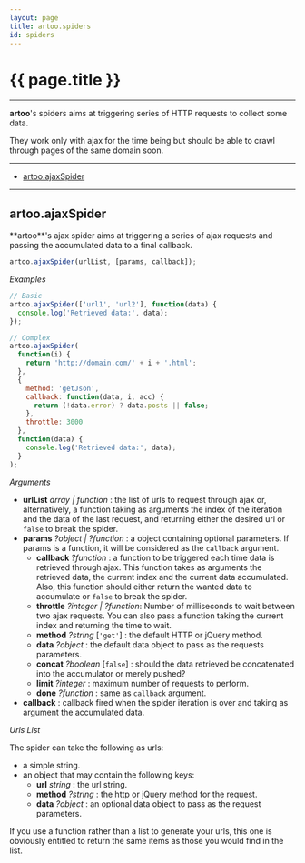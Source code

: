 ```yaml
---
layout: page
title: artoo.spiders
id: spiders
---
```


# {{ page.title }}

---

**artoo**'s spiders aims at triggering series of HTTP requests to collect some data.

They work only with ajax for the time being but should be able to crawl through pages of the same domain soon.

---

* [artoo.ajaxSpider](#ajax)

----

<h2 id="ajax">artoo.ajaxSpider</h2>
**artoo**'s ajax spider aims at triggering a series of ajax requests and passing the accumulated data to a final callback.

```js
artoo.ajaxSpider(urlList, [params, callback]);
```

*Examples*

```js
// Basic
artoo.ajaxSpider(['url1', 'url2'], function(data) {
  console.log('Retrieved data:', data);
});

// Complex
artoo.ajaxSpider(
  function(i) {
    return 'http://domain.com/' + i + '.html';
  },
  {
    method: 'getJson',
    callback: function(data, i, acc) {
      return (!data.error) ? data.posts || false;
    },
    throttle: 3000
  },
  function(data) {
    console.log('Retrieved data:', data);
  }
);
```

*Arguments*

* **urlList** *array | function* : the list of urls to request through ajax or, alternatively, a function taking as arguments the index of the iteration and the data of the last request, and returning either the desired url or `false` to break the spider.
* **params** *?object | ?function* : a object containing optional parameters. If params is a function, it will be considered as the `callback` argument.
  * **callback** *?function* : a function to be triggered each time data is retrieved through ajax. This function takes as arguments the retrieved data, the current index and the current data accumulated. Also, this function should either return the wanted data to accumulate or `false` to break the spider.
  * **throttle** *?integer | ?function*: Number of milliseconds to wait between two ajax requests. You can also pass a function taking the current index and returning the time to wait.
  * **method** *?string* [`'get'`] : the default HTTP or jQuery method.
  * **data** *?object* : the default data object to pass as the requests parameters.
  * **concat** *?boolean* [`false`] : should the data retrieved be concatenated into the accumulator or merely pushed?
  * **limit** *?integer* : maximum number of requests to perform.
  * **done** *?function* : same as `callback` argument.
* **callback** : callback fired when the spider iteration is over and taking as argument the accumulated data.

*Urls List*

The spider can take the following as urls:

* a simple string.
* an object that may contain the following keys:
  * **url** *string* : the url string.
  * **method** *?string* : the http or jQuery method for the request.
  * **data** *?object* : an optional data object to pass as the request parameters.

If you use a function rather than a list to generate your urls, this one is obviously entitled to return the same items as those you would find in the list.
